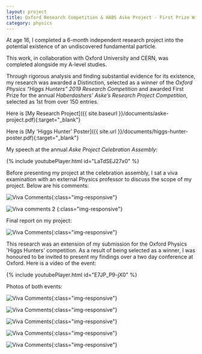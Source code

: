```yaml
---
layout: project
title: Oxford Research Competition & HABS Aske Project - First Prize Winner
category: physics
---
```


At age 16, I completed a 6-month independent research project into the potential existence of an undiscovered fundamental particle.

<!-- more -->

 This work, in collaboration with Oxford University and CERN, was completed alongside my A-level studies. 

Through rigorous analysis and finding substantial evidence for its existence, my research was awarded a Distinction, selected as a winner of the *Oxford Physics “Higgs Hunters” 2019 Research Competition* and awarded First Prize for the annual *Haberdashers’ Aske’s Research Project Competition*, selected as 1st from over 150 entries. 

<!-- more -->

Here is [My Research Project]({{ site.baseurl }}/documents/aske-project.pdf){:target="_blank"}

Here is [My 'Higgs Hunter' Poster]({{ site.url }}/documents/higgs-hunter-poster.pdf){:target="_blank"}

My speech at the annual <em>Aske Project Celebration Assembly</em>:

{% include youtubePlayer.html id="LaTdSEJ27x0" %}

Before presenting my project at the celebration assembly, I sat a viva examination with an external Physics professor to discuss the scope of my project. Below are his comments:

![Viva Comments](/assets/images/aske-viva-comments.png){:class="img-responsive"}

![Viva comments 2](/assets/images/viva-project-recording.jpg)
{:class="img-responsive"}

Final report on my project:

![Viva Comments](/assets/images/aske-distinction.jpg){:class="img-responsive"}

This research was an extension of my submission for the Oxford Physics 'Higgs Hunters' competition. As a result of being selected as a winner, I was honoured to be invited to present my findings over a two day conference at Oxford. Here is a video of the event:

{% include youtubePlayer.html id="E7JP_P9-jX0" %}

Photos of both events:

![Viva Comments](/assets/images/aske-project1.jpg){:class="img-responsive"}

![Viva Comments](/assets/images/aske-project3.png){:class="img-responsive"}

![Viva Comments](/assets/images/aske-project2.jpg){:class="img-responsive"}

![Viva Comments](/assets/images/higgs-hunter1.png){:class="img-responsive"}

![Viva Comments](/assets/images/higgs-hunter2.png){:class="img-responsive"}



